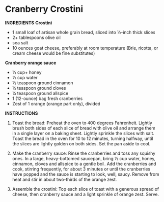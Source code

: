 # **Cranberry Crostini**

**INGREDIENTS**
**Crostini**
* 1 small loaf of artisan whole grain bread, sliced into ½-inch thick slices
* 2+ tablespoons olive oil
* sea salt
* 10 ounces goat cheese, preferably at room temperature (Brie, ricotta, or cream cheese would be fine substitutes)

**Cranberry orange sauce**
* ½ cup+ honey
* ½ cup water
* ½ teaspoon ground cinnamon
* ¼ teaspoon ground cloves
* ¼ teaspoon ground allspice
* 1 (12-ounce) bag fresh cranberries
* Zest of 1 orange (orange part only), divided

**INSTRUCTIONS**
1. Toast the bread: Preheat the oven to 400 degrees Fahrenheit. Lightly brush both sides of each slice of bread with olive oil and arrange them in a single layer on a baking sheet. Lightly sprinkle the slices with salt. Toast the bread in the oven for 10 to 12 minutes, turning halfway, until the slices are lightly golden on both sides. Set the pan aside to cool.

2. Make the cranberry sauce: Rinse the cranberries and toss any squishy ones. In a large, heavy-bottomed saucepan, bring ½ cup water, honey, cinnamon, cloves and allspice to a gentle boil. Add the cranberries and cook, stirring frequently, for about 3 minutes or until the cranberries have popped and the sauce is starting to look, well, saucy. Remove from heat and stir in about two-thirds of the orange zest.

3. Assemble the crostini: Top each slice of toast with a generous spread of cheese, then cranberry sauce and a light sprinkle of orange zest. Serve.
